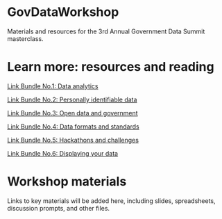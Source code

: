 # GovDataWorkshop
Materials and resources for the 3rd Annual Government Data Summit masterclass.

# Learn more: resources and reading
[Link Bundle No.1: Data analytics](/Link%20Bundle%201%20-%20Data%20analytics)

[Link Bundle No.2: Personally identifiable data](/Link%20Bundle%202%20-%20Personally%20identifiable%20data)

[Link Bundle No.3: Open data and government](/Link%20Bundle%203%20-%20Open%20data%20and%20government)

[Link Bundle No.4: Data formats and standards](/Link%20Bundle%204%20-%20Data%20formats%20and%20standards)

[Link Bundle No.5: Hackathons and challenges](/Link%20Bundle%205%20-%20Hackathons%20and%20challenges)

[Link Bundle No.6: Displaying your data](/Link%20Bundle%206%20-%20Displaying%20your%20data)

# Workshop materials
Links to key materials will be added here, including slides, spreadsheets, discussion prompts, and other files.
